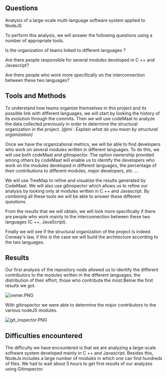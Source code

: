 ## **Questions**

Analysis of a large-scale multi-language software system applied to NodeJS

To perform this analysis, we will answer the following questions using a number of appropriate tools.

Is the organization of teams linked to different languages ?

Are there people responsible for several modules developed in C ++ and Javascript?

Are there people who work more specifically on the interconnection between these two languages?

## **Tools and Methods**

To understand how teams organize themselves in this project and its possible link with different languages, we will start by looking the history of its evolution through the commits. Then we will use codeMaat to analyze the data collected previously in order to determine the structural organization in the project. _\(@mi : Explain what do you mean by structural organization\)_

Once we have the organizational metrics, we will be able to find developers who work on several modules written in different languages. To do this, we will use both codeMaat and gitinspector. The option ownership provided among others by codeMaat will enable us to identify the developers who work on the modules developed in different languages, the percentage of their contributions to different modules, major developers, etc ....

We will use TreeMap to refine and visualize the results generated by CodeMaat. We will also use gitinspector which allows us to refine our analysis by looking only at modules written in C ++ and Javascript. By combining all these tools we will be able to answer these different questions.

From the results that we will obtain, we will look more specifically if there are people who work mainly to the interconnection between these two languages \(C ++, JavaScript\).

Finally we will see if the structural organization of the project is indeed Conway's law, if this is the case we will build the architecture according to the two languages.

## **Results**

Our first analysis of the repository node allowed us to identify the different contributors to the modules written in the different languages, the distribution of their effort, those who contribute the most.Below the first results we got.

![](https://lh5.googleusercontent.com/nbqbBYfkjSSeKWFigG3NDCbrUDoJnnmeCcvPa0g-HJtdnlY9WOP2fPIZYoe7eU84sOPzo9fVxyOJuafXHS9QGTYS7sDYLQeZEKUp9rX8g8KJqBse8DJlxn4_EpUyIXLGA7TPr_s1 "owner.PNG")

With gitinspector we were able to determine the major contributors to the various nodeJS modules.

![](https://lh4.googleusercontent.com/SdkiVYnalRihGDom9g2uQrPav6FgECtLyWRLDBztR3RYpWX0-TOAwhxZdhSgDw1mG6kLunmgr_6t817bZCy-0GaYZy9fMqWyYDgeQtOglnGz6Ehi_6sDltKMDzlepOgfsmvzIjz6 "git_inspector.PNG")

## **Difficulties encountered**

The difficulty we have encountered is that we are analyzing a large-scale software system developed mainly in C ++ and Javascript. Besides this, NodeJs includes a large number of modules in which one can find hundreds of files. We had to wait about 5 hours to get first results of our analyzes using Gitinspector.

